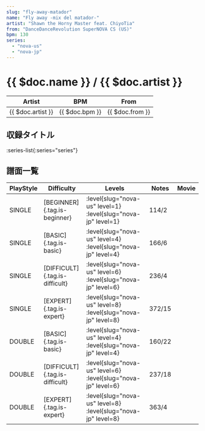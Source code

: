 ```yaml
---
slug: "fly-away-matador"
name: "Fly away -mix del matador-"
artist: "Shawn the Horny Master feat. ChiyoTia"
from: "DanceDanceRevolution SuperNOVA CS (US)"
bpm: 130
series:
  - "nova-us"
  - "nova-jp"
---
```


# {{ $doc.name }} / {{ $doc.artist }}

|Artist|BPM|From|
|------|---|----|
|{{ $doc.artist }}|{{ $doc.bpm }}|{{ $doc.from }}|

## 収録タイトル

:series-list{:series="series"}

## 譜面一覧

|PlayStyle|Difficulty|Levels|Notes|Movie|
|---------|----------|------|-----|-----|
|SINGLE|[BEGINNER]{.tag.is-beginner}|:level{slug="nova-us" level=1} :level{slug="nova-jp" level=1}|114/2||
|SINGLE|[BASIC]{.tag.is-basic}|:level{slug="nova-us" level=4} :level{slug="nova-jp" level=4}|166/6||
|SINGLE|[DIFFICULT]{.tag.is-difficult}|:level{slug="nova-us" level=6} :level{slug="nova-jp" level=6}|236/4||
|SINGLE|[EXPERT]{.tag.is-expert}|:level{slug="nova-us" level=8} :level{slug="nova-jp" level=8}|372/15||
|DOUBLE|[BASIC]{.tag.is-basic}|:level{slug="nova-us" level=4} :level{slug="nova-jp" level=4}|160/22||
|DOUBLE|[DIFFICULT]{.tag.is-difficult}|:level{slug="nova-us" level=6} :level{slug="nova-jp" level=6}|237/18||
|DOUBLE|[EXPERT]{.tag.is-expert}|:level{slug="nova-us" level=8} :level{slug="nova-jp" level=8}|363/4||

